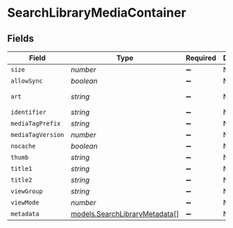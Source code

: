 # SearchLibraryMediaContainer


## Fields

| Field                                                                | Type                                                                 | Required                                                             | Description                                                          | Example                                                              |
| -------------------------------------------------------------------- | -------------------------------------------------------------------- | -------------------------------------------------------------------- | -------------------------------------------------------------------- | -------------------------------------------------------------------- |
| `size`                                                               | *number*                                                             | :heavy_minus_sign:                                                   | N/A                                                                  | 2                                                                    |
| `allowSync`                                                          | *boolean*                                                            | :heavy_minus_sign:                                                   | N/A                                                                  | false                                                                |
| `art`                                                                | *string*                                                             | :heavy_minus_sign:                                                   | N/A                                                                  | /:/resources/show-fanart.jpg                                         |
| `identifier`                                                         | *string*                                                             | :heavy_minus_sign:                                                   | N/A                                                                  | com.plexapp.plugins.library                                          |
| `mediaTagPrefix`                                                     | *string*                                                             | :heavy_minus_sign:                                                   | N/A                                                                  | /system/bundle/media/flags/                                          |
| `mediaTagVersion`                                                    | *number*                                                             | :heavy_minus_sign:                                                   | N/A                                                                  | 1698860922                                                           |
| `nocache`                                                            | *boolean*                                                            | :heavy_minus_sign:                                                   | N/A                                                                  | true                                                                 |
| `thumb`                                                              | *string*                                                             | :heavy_minus_sign:                                                   | N/A                                                                  | /:/resources/show.png                                                |
| `title1`                                                             | *string*                                                             | :heavy_minus_sign:                                                   | N/A                                                                  | TV Shows                                                             |
| `title2`                                                             | *string*                                                             | :heavy_minus_sign:                                                   | N/A                                                                  | Search for ''                                                        |
| `viewGroup`                                                          | *string*                                                             | :heavy_minus_sign:                                                   | N/A                                                                  | season                                                               |
| `viewMode`                                                           | *number*                                                             | :heavy_minus_sign:                                                   | N/A                                                                  | 65593                                                                |
| `metadata`                                                           | [models.SearchLibraryMetadata](../models/searchlibrarymetadata.md)[] | :heavy_minus_sign:                                                   | N/A                                                                  |                                                                      |